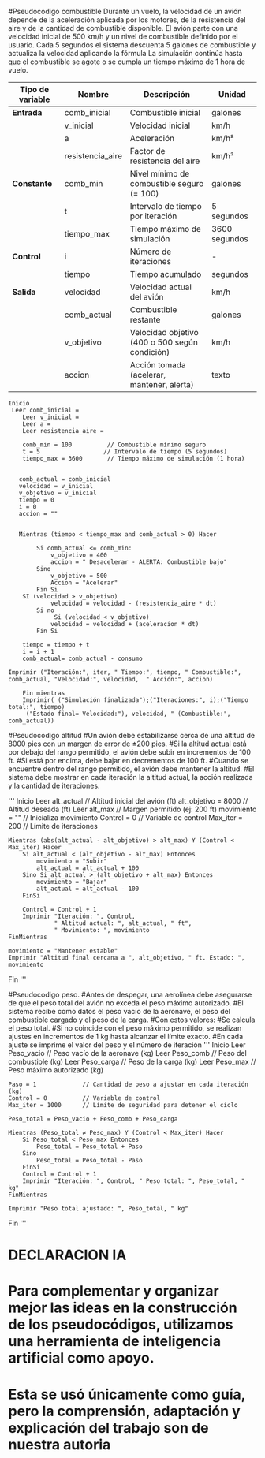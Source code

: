 #Pseudocodigo combustible
Durante un vuelo, la velocidad de un avión depende de la aceleración aplicada por los motores, de la resistencia del aire y de la cantidad de combustible disponible.
El avión parte con una velocidad inicial de 500 km/h y un nivel de combustible definido por el usuario.
Cada 5 segundos el sistema descuenta 5 galones de combustible y actualiza la velocidad aplicando la fórmula
La simulación continúa hasta que el combustible se agote o se cumpla un tiempo máximo de 1 hora de vuelo.

| Tipo de variable | Nombre           | Descripción                                            | Unidad          |
|------------------|------------------|--------------------------------------------------------|-----------------|
| **Entrada**        | comb_inicial   | Combustible inicial                                    | galones         |
|                  | v_inicial        | Velocidad inicial                                      | km/h            |
|                  | a                | Aceleración                                            | km/h²           |
|                  | resistencia_aire | Factor de resistencia del aire                        | km/h²           |
| **Constante**    | comb_min         | Nivel mínimo de combustible seguro (= 100)            | galones         |
|                  | t               | Intervalo de tiempo por iteración                      | 5 segundos      |
|                  | tiempo_max       | Tiempo máximo de simulación                            | 3600 segundos   |
| **Control**      | i             | Número de iteraciones                                  | -               |
|                  | tiempo           | Tiempo acumulado                                       | segundos        |
| **Salida**       | velocidad        | Velocidad actual del avión                             | km/h            |
|                  | comb_actual      | Combustible restante                                   | galones         |
|                  | v_objetivo       | Velocidad objetivo (400 o 500 según condición)         | km/h            |
|                  | accion           | Acción tomada (acelerar, mantener, alerta)             | texto           |

```
Inicio
 Leer comb_inicial =
    Leer v_inicial =
    Leer a =
    Leer resistencia_aire =

    comb_min = 100          // Combustible mínimo seguro
    t = 5                  // Intervalo de tiempo (5 segundos)
    tiempo_max = 3600       // Tiempo máximo de simulación (1 hora)

    
   comb_actual = comb_inicial
   velocidad = v_inicial
   v_objetivo = v_inicial
   tiempo = 0
   i = 0
   accion = ""

    
   Mientras (tiempo < tiempo_max and comb_actual > 0) Hacer

        Si comb_actual <= comb_min:
            v_objetivo = 400
            accion = " Desacelerar - ALERTA: Combustible bajo"
        Sino 
            v_objetivo = 500
            Accion = "Acelerar"
        Fin Si
    SI (velocidad > v_objetivo) 
            velocidad = velocidad - (resistencia_aire * dt)
        Si no
             Si (velocidad < v_objetivo)
            velocidad = velocidad + (aceleracion * dt)
        Fin Si

    tiempo = tiempo + t
    i = i + 1
    comb_actual= comb_actual - consumo

Imprimir ("Iteración:", iter, " Tiempo:", tiempo, " Combustible:", comb_actual, "Velocidad:", velocidad,  " Acción:", accion)

    Fin mientras
    Imprimir( ("Simulación finalizada");("Iteraciones:", i);("Tiempo total:", tiempo)
     ("Estado final= Velocidad:"), velocidad, " (Combustible:", comb_actual))
```











#Pseudocodigo altitud
#Un avión debe estabilizarse cerca de una altitud de 8000 pies con un margen de error de ±200 pies.
#Si la altitud actual está por debajo del rango permitido, el avión debe subir en incrementos de 100 ft.
#Si está por encima, debe bajar en decrementos de 100 ft.
#Cuando se encuentre dentro del rango permitido, el avión debe mantener la altitud.
#El sistema debe mostrar en cada iteración la altitud actual, la acción realizada y la cantidad de iteraciones.

'''
Inicio
    Leer alt_actual         // Altitud inicial del avión (ft)
    alt_objetivo = 8000     // Altitud deseada (ft)
    Leer alt_max            // Margen permitido (ej: 200 ft)
    movimiento = ""         // Inicializa movimiento
    Control = 0             // Variable de control
    Max_iter = 200          // Límite de iteraciones
 
    Mientras (abs(alt_actual - alt_objetivo) > alt_max) Y (Control < Max_iter) Hacer
        Si alt_actual < (alt_objetivo - alt_max) Entonces
            movimiento = "Subir"
            alt_actual = alt_actual + 100
        Sino Si alt_actual > (alt_objetivo + alt_max) Entonces
            movimiento = "Bajar"
            alt_actual = alt_actual - 100
        FinSi
 
        Control = Control + 1
        Imprimir "Iteración: ", Control, 
                 " Altitud actual: ", alt_actual, " ft", 
                 " Movimiento: ", movimiento
    FinMientras
 
    movimiento = "Mantener estable"
    Imprimir "Altitud final cercana a ", alt_objetivo, " ft. Estado: ", movimiento
Fin
'''


#Pseudocodigo peso.
#Antes de despegar, una aerolínea debe asegurarse de que el peso total del avión no exceda el peso máximo autorizado.
#El sistema recibe como datos el peso vacío de la aeronave, el peso del combustible cargado y el peso de la carga.
#Con estos valores:
#Se calcula el peso total.
#Si no coincide con el peso máximo permitido, se realizan ajustes en incrementos de 1 kg hasta alcanzar el límite exacto.
#En cada ajuste se imprime el valor del peso y el número de iteración
'''
Inicio
    Leer Peso_vacio      // Peso vacío de la aeronave (kg)
    Leer Peso_comb       // Peso del combustible (kg)
    Leer Peso_carga      // Peso de la carga (kg)
    Leer Peso_max        // Peso máximo autorizado (kg)
 
    Paso = 1             // Cantidad de peso a ajustar en cada iteración (kg)
    Control = 0          // Variable de control
    Max_iter = 1000      // Límite de seguridad para detener el ciclo
 
    Peso_total = Peso_vacio + Peso_comb + Peso_carga
 
    Mientras (Peso_total ≠ Peso_max) Y (Control < Max_iter) Hacer
        Si Peso_total < Peso_max Entonces
            Peso_total = Peso_total + Paso
        Sino
            Peso_total = Peso_total - Paso
        FinSi
        Control = Control + 1
        Imprimir "Iteración: ", Control, " Peso total: ", Peso_total, " kg"
    FinMientras
 
    Imprimir "Peso total ajustado: ", Peso_total, " kg"
Fin
'''

# DECLARACION IA
# Para complementar y organizar mejor las ideas en la construcción de los pseudocódigos, utilizamos una herramienta de inteligencia artificial como apoyo. 
# Esta se usó únicamente como guía, pero la comprensión, adaptación y explicación  del trabajo son de nuestra autoria 
